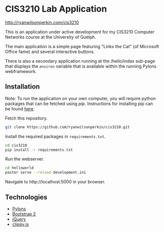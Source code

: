 CIS3210 Lab Application
=======================

http://ryanwilsonperkin.com/cis3210

This is an application under active development for my CIS3210 Computer
Networks course at the University of Guelph.

The main application is a simple page featuring "Links the Cat" (of Microsoft
Office fame) and several interactive buttons.

There is also a secondary application running at the /hello/index sub-page
that displays the `environ` variable that is available within the running Pylons
webframework.

Installation
------------

Note: To run the application on your own computer, you will require python packages
that can be fetched using *pip*. Instructions for installing pip can be found 
[here](http://pip.readthedocs.org/en/latest/installing.html).

Fetch this repository.
```bash
git clone https://github.com/ryanwilsonperkin/cis3210.git
```

Install the required packages in `requirements.txt`.
```bash
cd cis3210
pip install -r requirements.txt
```

Run the webserver.
```bash
cd helloworld
paster serve --reload development.ini
```

Navigate to http://localhost:5000 in your browser.
    
Technologies
------------
* [Pylons](http://www.pylonsproject.org/projects/pylons-framework/about)
* [Bootstrap 2](http://getbootstrap.com/2.3.2)
* [jQuery](http://jquery.com/)
* [clippy.js](https://www.smore.com/clippy-js)
